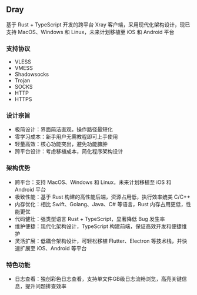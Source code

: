 ## Dray

基于 Rust + TypeScript 开发的跨平台 Xray 客户端，采用现代化架构设计，现已支持 MacOS、Windows 和 Linux，未来计划移植至 iOS 和 Android 平台

### 支持协议

- VLESS
- VMESS
- Shadowsocks
- Trojan
- SOCKS
- HTTP
- HTTPS

### 设计宗旨

- 极简设计：界面简洁直观，操作路径最短化
- 零学习成本：新手用户无需教程即可上手使用
- 轻量高效：核心功能突出，避免功能臃肿
- 跨平台设计：考虑移植成本，简化程序架构设计

### 架构优势

- 跨平台：支持 MacOS、Windows 和 Linux，未来计划移植至 iOS 和 Android 平台
- 极致性能：基于 Rust 构建的高性能后端，资源占用低，执行效率媲美 C/C++
- 内存优化：相比 Swift、Golang、Java、C# 等语言，Rust 内存占用更低，性能更优
- 代码健壮：强类型语言 Rust + TypeScript，显著降低 Bug 发生率
- 维护便捷：现代化架构设计，TypeScript 构建前端，保证高效开发和便捷维护
- 灵活扩展：低耦合架构设计，可轻松移植 Flutter、Electron 等技术栈，并快速扩展至 iOS、Android 等平台

### 特色功能

- 日志查看：独创彩色日志查看，支持单文件GB级日志流畅浏览，高亮关键信息，提升问题排查效率
